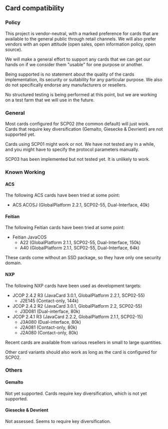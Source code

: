 ## Card compatibility

### Policy

This project is vendor-neutral, with a marked preference for cards that are available to the general public through retail channels. We will also prefer vendors with an open attitude (open sales, open information policy, open source).

We will make a general effort to support any cards that we can get our hands on if we consider them "usable" for one purpose or another. 

Being supported is no statement about the quality of the cards implementation, its security or suitability for any particular purpose. We also do not specifically endorse any manufacturers or resellers.

No structured testing is being performed at this point, but we are working on a test farm that we will use in the future.

### General

Most cards configured for SCP02 (the common default) will just work. Cards that require key diversification (Gemalto, Giesecke &amp; Devrient) are not supported yet.

Cards using SCP01 might work or not. We have not tested any in a while, and you might have to specify the protocol parameters manually.

SCP03 has been implemented but not tested yet. It is unlikely to work.

### Known Working

#### ACS

The following ACS cards have been tried at some point:

 * ACS ACOSJ (GlobalPlatform 2.2.1, SCP02-55, Dual-Interface, 40k)

#### Feitian

The following Feitian cards have been tried at some point:

 * Feitian JavaCOS
   * A22 (GlobalPlatform 2.1.1, SCP02-55, Dual-Interface, 150k)
   * A40 (GlobalPlatform 2.1.1, SCP02-55, Dual-Interface, 64k)

These cards come without an SSD package, so they have only one security domain.

#### NXP

The following NXP cards have been used as development targets:

 * JCOP 2.4.2 R3 (JavaCard 3.0.1, GlobalPlatform 2.2.1, SCP02-55)
   * J2E145 (Contact-only, 144k)
 * JCOP 2.4.2 R2 (JavaCard 3.0.1, GlobalPlatform 2.2, SCP02-55)
   * J3D081 (Dual-interface, 80k)
 * JCOP 2.4.1 R3 (JavaCard 2.2.2, GlobalPlatform 2.1.1, SCP02-15)
   * J3A080 (Dual-interface, 80k)
   * J2A081 (Contact-only, 80k)
   * J2A080 (Contact-only, 80k)

Recent cards are available from various resellers in small to large quantities.

Other card variants should also work as long as the card is configured for SCP02.

### Others

#### Gemalto

Not yet supported. Cards require key diversification, which is not yet supported.

#### Giesecke &amp; Devrient

Not assessed. Seems to require key diversification.
